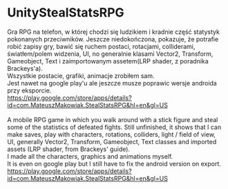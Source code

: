 # UnityStealStatsRPG
Gra RPG na telefon, w której chodzi się ludzikiem i kradnie część statystyk pokonanych przeciwników. Jeszcze niedokończona, pokazuje, że potrafie robić zapisy gry, bawić się ruchem postaci, rotacjami, colliderami, światłem/polem widzenia, UI, no generalnie klasami Vector2, Transform, Gameobject, Text i zaimportowanym assetem(LRP shader, z poradnika Brackeys'a).<br />
Wszystkie postacie, grafiki, animacje zrobiłem sam.<br />
Jest nawet na google play'u ale jeszcze musze poprawic wersje androida przy eksporcie.<br />
https://play.google.com/store/apps/details?id=com.MateuszMakowiak.StealStatsRPG&hl=en&gl=US
<br/>
<br/>
A mobile RPG game in which you walk around with a stick figure and steal some of the statistics of defeated fights. Still unfinished, it shows that I can make saves, play with characters, rotations, colliders, light / field of view, UI, generally Vector2, Transform, Gameobject, Text classes and imported assets (LRP shader, from Brackeys' guide). <br />
I made all the characters, graphics and animations myself. <br />
It is even on google play but I still have to fix the android version on export. <br />
https://play.google.com/store/apps/details?id=com.MateuszMakowiak.StealStatsRPG&hl=en&gl=US
